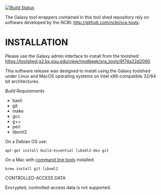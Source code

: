 [![Build Status](https://travis-ci.org/mdshw5/sra-tools-galaxy.svg?branch=master)](https://travis-ci.org/mdshw5/sra-tools-galaxy)

The Galaxy tool wrappers contained in this tool shed repository rely on software developed by
the NCBI: http://github.com/ncbi/sra-tools.

# INSTALLATION

Please use the Galaxy admin interface to install from the toolshed: https://toolshed.g2.bx.psu.edu/view/mvdbeek/sra_tools/9f74a22d2060

This software release was designed to install using the Galaxy toolshed under Linux and MacOS operating systems on Intel x86-compatible 32/64 bit architectures.

*Build Requirements*

- bash
- git
- make
- gcc
- g++
- perl
- libxml2

On a Debian OS use:

    apt-get install build-essential libxml2-dev git

On a Mac with [command line tools](https://developer.apple.com/downloads/index.action) installed:

    brew install git libxml2

CONTROLLED-ACCESS DATA

Encrypted, controlled-access data is not supported.
